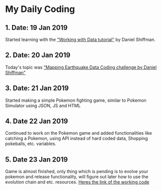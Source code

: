 # My Daily Coding
## 1. Date: 19 Jan 2019
Started learning with the ["Working with Data tutorial"](https://thecodingtrain.com/Tutorials/10-working-with-data) by Daniel Shiffman.

## 2. Date: 20 Jan 2019
Today's topic was ["Mapping Earthquake Data Coding challenge by Daniel Shiffman"](https://thecodingtrain.com/CodingChallenges/057-mapping-earthquake-data)

## 3. Date: 21 Jan 2019
Started making a simple Pokemon fighting game, similar to Pokemon Simulator using JSON, JS and HTML

## 4. Date 22 Jan 2019
Continued to work on the Pokemon game and added functionalities like catching a Pokemon, using API instead of hard coded data, Shopping pokeballs, etc. variables.

## 5. Date 23 Jan 2019
Game is almost finished, only thing which is pending is to evolve your pokemon and release functionality, will figure out later how to use the evolution chain  and etc. resources.
[Heres the link of the working code](https://pokemonsimulator.000webhostapp.com/)
